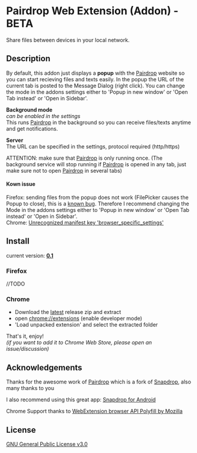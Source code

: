# Pairdrop Web Extension (Addon) - BETA
Share files between devices in your local network.

## Description
By default, this addon just displays a <b>popup</b> with the <a href="https://pairdrop.net/" target="_blank">Pairdrop</a> website so you can start recieving files and texts easily. In the popup the URL of the current tab is posted to the Message Dialog (right click).
You can change the mode in the addons settings either to 'Popup in new window' or 'Open Tab instead' or 'Open in Sidebar'.

<b>Background mode</b>
<br>
<i>can be enabled in the settings</i>
<br>
This runs <a href="https://pairdrop.net/" target="_blank">Pairdrop</a> in the background so you can receive files/texts anytime and get notifications.

<b>Server</b>
<br>
The URL can be specified in the settings, protocol required (http/https)

ATTENTION:
make sure that <a href="https://pairdrop.net/" target="_blank">Pairdrop</a> is only running once.
(The background service will stop running if <a href="https://pairdrop.net/" target="_blank">Pairdrop</a> is opened in any tab, just make sure not to open <a href="https://pairdrop.net/" target="_blank">Pairdrop</a> in several tabs)

#### Kown issue
Firefox: sending files from the popup does not work (FilePicker causes the Popup to close), this is a <a href="https://bugzilla.mozilla.org/show_bug.cgi?id=1292701" target="_blank">known bug</a>. Therefore I recommend changing the Mode in the addons settings either to 'Popup in new window' or 'Open Tab instead' or 'Open in Sidebar'.
</br>
Chrome: <a href="https://github.com/ueen/SnapdropFirefoxAddon/issues/23" target="_blank">Unrecognized manifest key 'browser_specific_settings'</a>

## Install
current version: <a href="https://github.com/ueen/PairdropWebExtension/releases/latest" target="_blank"><b>0.1</b></a>

### Firefox
//TODO
<!-- <a href="https://addons.mozilla.org/de/firefox/addon/snapdrop-for-firefox/" target="_blank">Snapdrop for Firefox - Firefox Addons</a> -->

### Chrome
- Download the <a href="https://github.com/ueen/PairdropWebExtension/releases/latest" target="_blank">latest</a> release zip and extract
- open <a href="chrome://extensions/" target="_blank">chrome://extensions</a> (enable developer mode)
- 'Load unpacked extension' and select the extracted folder

That's it, enjoy!
</br><i>(if you want to add it to Chrome Web Store, please open an issue/discussion)</i>

## Acknowledgements

Thanks for the awesome work of <a href="https://github.com/schlagmichdoch/PairDrop/" target="_blank">Pairdrop</a>
which is a fork of <a href="https://github.com/RobinLinus/snapdrop" target="_blank">Snapdrop</a>, also many thanks to you

I also recommend using this great app: <a href="https://github.com/fm-sys/snapdrop-android" target="_blank">Snapdrop for Android</a>

Chrome Support thanks to <a href="https://github.com/mozilla/webextension-polyfill" target="_blank">WebExtension browser API Polyfill by Mozilla</a>

## License
<a href='https://github.com/ueen/SnapdropFirefoxAddon/blob/main/LICENSE'>GNU General Public License v3.0</a>
